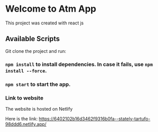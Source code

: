 # Welcome to Atm App 

This project was created with react js

## Available Scripts

Git clone the project and run:
### `npm install` to install dependencies. In case it fails, use `npm install --force`.

### `npm start` to start the app.

### Link to website

The website is hosted on Netlify

Here is the link: https://6402102b16d3462f9316b0fa--stately-tartufo-98ddd6.netlify.app/


